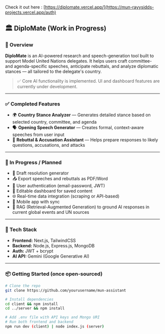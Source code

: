 Check it out here : [https://diplomate.vercel.app/](https://mun-rayysidds-projects.vercel.app/auth)

## 🏛️ DiploMate (Work in Progress)

### 📌 Overview

**DiploMate** is an AI-powered research and speech-generation tool built to support Model United Nations delegates. It helps users craft committee- and agenda-specific speeches, anticipate rebuttals, and analyze diplomatic stances — all tailored to the delegate's country.

> ✅ Core AI functionality is implemented. UI and dashboard features are currently under development.

---

### ✅ Completed Features

* 🌍 **Country Stance Analyzer** — Generates detailed stance based on selected country, committee, and agenda
* 🗣️ **Opening Speech Generator** — Creates formal, context-aware speeches from user input
* 🧠 **Rebuttal & Accusation Assistant** — Helps prepare responses to likely questions, accusations, and attacks

---

### 🚧 In Progress / Planned

* 📄 Draft resolution generator
* 📤 Export speeches and rebuttals as PDF/Word
* 🔐 User authentication (email-password, JWT)
* 🧾 Editable dashboard for saved content
* 🌐 Real-time data integration (scraping or API-based)
* 📱 Mobile app with sync
* 🧠 RAG (Retrieval-Augmented Generation) to ground AI responses in current global events and UN sources
---

### 🧰 Tech Stack

* **Frontend:** Next.js, TailwindCSS
* **Backend:** Node.js, Express.js, MongoDB
* **Auth:** JWT + bcrypt
* **AI API:** Gemini (Google Generative AI)
---

### 📦 Getting Started (once open-sourced)

```bash
# Clone the repo
git clone https://github.com/yourusername/mun-assistant

# Install dependencies
cd client && npm install
cd ../server && npm install

# Add .env file with API keys and Mongo URI
# Run both frontend and backend
npm run dev (client) | node index.js (server)
```

